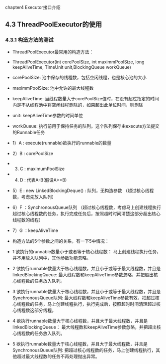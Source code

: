 chapter4 Executor接口介绍
## 4.3 ThreadPoolExecutor的使用
### 4.3.1 构造方法的测试
- ThreadPoolExecutor最常用的构造方法：
- ThreadPoolExecutor(int corePoolSize, int maximmPoolSize, long keepAliveTime, TimeUnit unit,BlockingQueue<Runnable> workQueue)
- corePoolSize: 池中保存的线程数，包括空闲线程，也是核心池的大小
- maximmPoolSize: 池中允许的最大线程数
- keepAliveTime: 当线程数量大于corePoolSize值时，在没有超过指定的时间内是不从线程池中将空闲线程删除的，如果超出此单位时间，则删除
- unit: keepAliveTime参数的时间单位
- workQueue: 执行前用于保持任务的队列。这个队列保存由execute方法提交的Runnable任务

- 1）A : execute(runnable)欲执行的runnable的数量
- 2）B : corePoolSize
- 3) C : maximumPoolSize
- 4) D : 代表A-B(假设A>=B)
- 5）E : new LinkedBlockingDeque<Runnable>() : 队列，无构造参数 （超过核心线程数，考虑先放入队列）
- 6）F ：SynchronousQueue队列 （超过核心线程数，考虑马上创建线程执行超过核心线程数的任务，执行完成任务后，按照超时时间清楚这部分超出核心线程数的线程）
- 7）G ：keepAliveTime

- 构造方法的5个参数之间的关系，有一下5中情况：
- 1 欲执行的runnable数量小于或者等于核心线程数： 马上创建线程执行任务，并不用放入队列中，其他参数功能忽略。
- 2 欲执行runnable数量大于核心线程数，并且小于或等于最大线程数，并且是linkedBlockingQueue: 最大线程数和keepAliveTime参数忽略，并把超出核心线程数的任务放入队列。
- 3 欲执行runnable数量大于核心线程数，并且小于或等于最大线程数，并且是SynchronousQueue队列: 最大线程数和keepAliveTime参数有效，把超过核心线程数的任务，马上创建线程执行，执行完成后，按照超时时间清理超过核心线程数这部分线程。
- 4 欲执行runnable数量大于核心线程数，并且大于最大线程数，并且是linkedBlockingQueue： 最大线程数和keepAliveTime参数忽略，并把超出核心线程数的任务放入队列。
- 5 欲执行runnable数量大于核心线程数，并且大于最大线程数，并且是SynchronousQueue队列: 把超过核心线程数的任务，马上创建线程执行，其他超过最大线程数的任务不再处理抛出异常。











